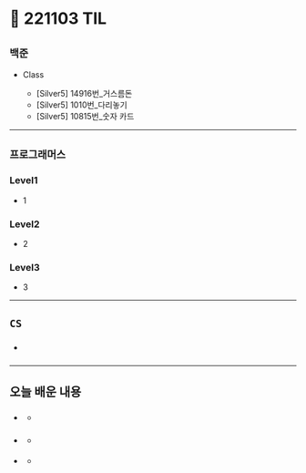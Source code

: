 # 🚩 221103 TIL

## **`백준`**

- Class

  - [Silver5] 14916번\_거스름돈
  - [Silver5] 1010번\_다리놓기
  - [Silver5] 10815번\_숫자 카드

---

## **`프로그래머스`**

### Level1

- 1

### Level2

- 2

### Level3

- 3

---

## **`CS`**

- ###

---

## **오늘 배운 내용**

- ###
  -
- ###
  -
- ####
  -
